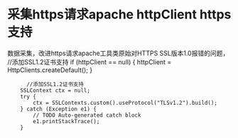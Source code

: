 # 采集https请求apache httpClient  https支持
数据采集，改进https请求apache工具类原始对HTTPS SSL版本1.0报错的问题， //添加SSL1.2证书支持
	if (httpClient == null) {
			httpClient = HttpClients.createDefault();
		}
	 
		  //添加SSL1.2证书支持
		SSLContext ctx = null;
		try {
			ctx = SSLContexts.custom().useProtocol("TLSv1.2").build();
		} catch (Exception e1) {
			// TODO Auto-generated catch block
			e1.printStackTrace();
		}
